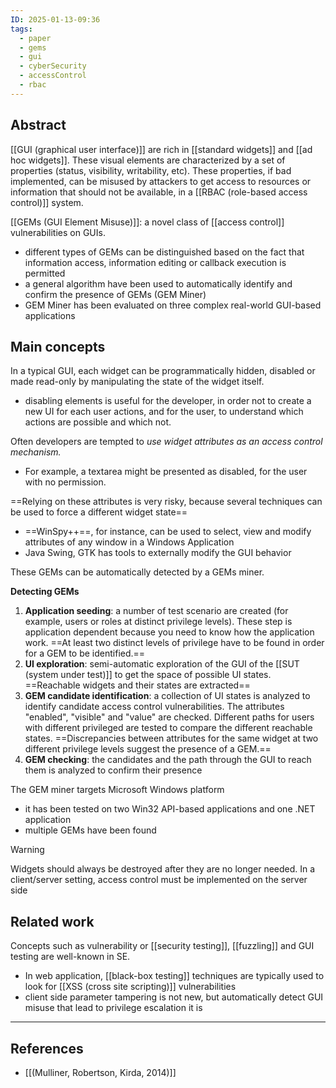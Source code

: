 ```yaml
---
ID: 2025-01-13-09:36
tags:
  - paper
  - gems
  - gui
  - cyberSecurity
  - accessControl
  - rbac
---
```

## Abstract

[[GUI (graphical user interface)]] are rich in [[standard widgets]] and [[ad hoc widgets]].
These visual elements are characterized by a set of properties (status, visibility, writability, etc).
These properties, if bad implemented, can be misused by attackers to get access to resources or information that should not be available, in a [[RBAC (role-based access control)]] system.

[[GEMs (GUI Element Misuse)]]: a novel class of [[access control]] vulnerabilities on GUIs.
- different types of GEMs can be distinguished based on the fact that information access, information editing or callback execution is permitted
- a general algorithm have been used to automatically identify and confirm the presence of GEMs (GEM Miner)
- GEM Miner has been evaluated on three complex real-world GUI-based applications

## Main concepts

In a typical GUI, each widget can be programmatically hidden, disabled or made read-only by manipulating the state of the widget itself.
- disabling elements is useful for the developer, in order not to create a new UI for each user actions, and for the user, to understand which actions are possible and which not.

Often developers are tempted to *use widget attributes as an access control mechanism.* 
- For example, a textarea might be presented as disabled, for the user with no permission.

==Relying on these attributes is very risky, because several techniques can be used to force a different widget state==
- ==WinSpy++==, for instance, can be used to select, view and modify attributes of any window in a Windows Application
- Java Swing, GTK has tools to externally modify the GUI behavior

These GEMs can be automatically detected by a GEMs miner.

**Detecting GEMs**
1. **Application seeding**: a number of test scenario are created (for example, users or roles at distinct privilege levels). These step is application dependent because you need to know how the application work. ==At least two distinct levels of privilege have to be found in order for a GEM to be identified.==
 2. **UI exploration**: semi-automatic exploration of the GUI of the [[SUT (system under test)]] to get the space of possible UI states. ==Reachable widgets and their states are extracted==
3. **GEM candidate identification**: a collection of UI states is analyzed to identify candidate access control vulnerabilities. The attributes "enabled", "visible" and "value" are checked. Different paths for users with different privileged are tested to compare the different reachable states. ==Discrepancies between attributes for the same widget at two different privilege levels suggest the presence of a GEM.==
4. **GEM checking**: the candidates and the path through the GUI to reach them is analyzed to confirm their presence

The GEM miner targets Microsoft Windows platform
- it has been tested on two Win32 API-based applications and one .NET application
- multiple GEMs have been found

> [!WARNING]
Widgets should always be destroyed after they are no longer needed. In a client/server setting, access control must be implemented on the server side

## Related work

Concepts such as vulnerability or [[security testing]], [[fuzzling]] and GUI testing are well-known in SE.
- In web application, [[black-box testing]] techniques are typically used to look for [[XSS (cross site scripting)]] vulnerabilities
- client side parameter tampering is not new, but automatically detect GUI misuse that lead to privilege escalation it is

---
## References
- [[(Mulliner, Robertson, Kirda, 2014)]]